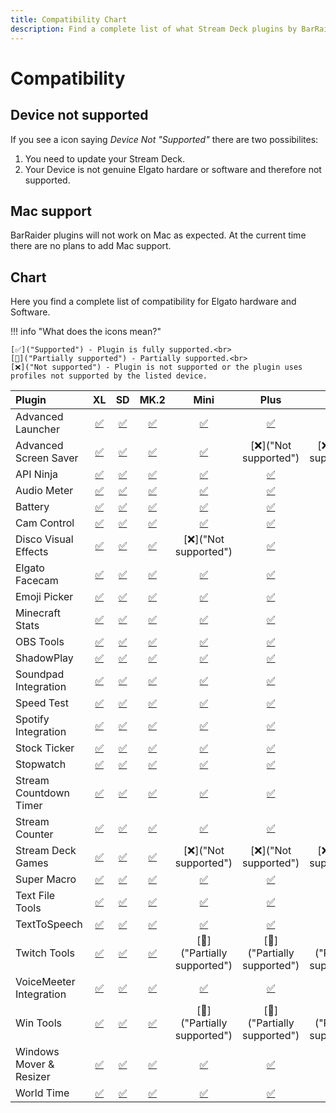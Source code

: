 ```yaml
---
title: Compatibility Chart
description: Find a complete list of what Stream Deck plugins by BarRaider is supported on your Elgato device for both Windows and Mac and see if ur system is supported!
---
```


<style>
.md-typeset table:not([class]) th {
    min-width: 0rem;
}
</style>

# Compatibility

## Device not supported

If you see a icon saying *Device Not "Supported"* there are two possibilites:

1. You need to update your Stream Deck.
2. Your Device is not genuine Elgato hardare or software and therefore not supported.

## Mac support

BarRaider plugins will not work on Mac as expected. At the current time there are no plans to add Mac support.

## Chart
Here you find a complete list of compatibility for Elgato hardware and Software.


!!! info "What does the icons mean?"

    [✅]("Supported") - Plugin is fully supported.<br>
    [🔅]("Partially supported") - Partially supported.<br>
    [❌]("Not supported") - Plugin is not supported or the plugin uses profiles not supported by the listed device.

| Plugin                  |        XL         |         SD         |       MK.2         |             Mini             |             Plus             |             Neo               |         Pedal         |        Mobile          |
| :---------------------- | :---------------: | :----------------: | :----------------: | :--------------------------: | :--------------------------: | :---------------------------: | :-------------------: | :--------------------: |
| Advanced Launcher       | [✅]("Supported") | [✅]("Supported") | [✅]("Supported") |      [✅]("Supported")       |      [✅]("Supported")       |      [✅]("Supported")       |   [✅]("Supported")   |   [✅]("Supported")   |
| Advanced Screen Saver   | [✅]("Supported") | [✅]("Supported") | [✅]("Supported") |      [✅]("Supported")       |    [❌]("Not supported")     |    [❌]("Not supported")     | [❌]("Not supported") | [❌]("Not supported") |
| API Ninja               | [✅]("Supported") | [✅]("Supported") | [✅]("Supported") |      [✅]("Supported")       |      [✅]("Supported")       |      [✅]("Supported")       |   [✅]("Supported")   |   [✅]("Supported")   |
| Audio Meter             | [✅]("Supported") | [✅]("Supported") | [✅]("Supported") |      [✅]("Supported")       |      [✅]("Supported")       |      [✅]("Supported")       |   [✅]("Supported")   |   [✅]("Supported")   |
| Battery                 | [✅]("Supported") | [✅]("Supported") | [✅]("Supported") |      [✅]("Supported")       |      [✅]("Supported")       |      [✅]("Supported")       |   [✅]("Supported")   |   [✅]("Supported")   |
| Cam Control             | [✅]("Supported") | [✅]("Supported") | [✅]("Supported") |      [✅]("Supported")       |      [✅]("Supported")       |      [✅]("Supported")       |   [✅]("Supported")   |   [✅]("Supported")   |
| Disco Visual Effects    | [✅]("Supported") | [✅]("Supported") | [✅]("Supported") |    [❌]("Not supported")     |      [✅]("Supported")       |      [✅]("Supported")       | [❌]("Not supported") | [❌]("Not supported") |
| Elgato Facecam          | [✅]("Supported") | [✅]("Supported") | [✅]("Supported") |      [✅]("Supported")       |      [✅]("Supported")       |      [✅]("Supported")       |   [✅]("Supported")   |   [✅]("Supported")   |
| Emoji Picker            | [✅]("Supported") | [✅]("Supported") | [✅]("Supported") |      [✅]("Supported")       |      [✅]("Supported")       |      [✅]("Supported")       |   [✅]("Supported")   |   [✅]("Supported")   |
| Minecraft Stats         | [✅]("Supported") | [✅]("Supported") | [✅]("Supported") |      [✅]("Supported")       |      [✅]("Supported")       |      [✅]("Supported")       |   [✅]("Supported")   |   [✅]("Supported")   |
| OBS Tools               | [✅]("Supported") | [✅]("Supported") | [✅]("Supported") |      [✅]("Supported")       |      [✅]("Supported")       |      [✅]("Supported")       |   [✅]("Supported")   |   [✅]("Supported")   |
| ShadowPlay              | [✅]("Supported") | [✅]("Supported") | [✅]("Supported") |      [✅]("Supported")       |      [✅]("Supported")       |      [✅]("Supported")       |   [✅]("Supported")   |   [✅]("Supported")   |
| Soundpad Integration    | [✅]("Supported") | [✅]("Supported") | [✅]("Supported") |      [✅]("Supported")       |      [✅]("Supported")       |      [✅]("Supported")       |   [✅]("Supported")   |   [✅]("Supported")   |
| Speed Test              | [✅]("Supported") | [✅]("Supported") | [✅]("Supported") |      [✅]("Supported")       |      [✅]("Supported")       |      [✅]("Supported")       |   [✅]("Supported")   |   [✅]("Supported")   |
| Spotify Integration     | [✅]("Supported") | [✅]("Supported") | [✅]("Supported") |      [✅]("Supported")       |      [✅]("Supported")       |      [✅]("Supported")       |   [✅]("Supported")   |   [✅]("Supported")   |
| Stock Ticker            | [✅]("Supported") | [✅]("Supported") | [✅]("Supported") |      [✅]("Supported")       |      [✅]("Supported")       |      [✅]("Supported")       |   [✅]("Supported")   |   [✅]("Supported")   |
| Stopwatch               | [✅]("Supported") | [✅]("Supported") | [✅]("Supported") |      [✅]("Supported")       |      [✅]("Supported")       |      [✅]("Supported")       |   [✅]("Supported")   |   [✅]("Supported")   |
| Stream Countdown Timer  | [✅]("Supported") | [✅]("Supported") | [✅]("Supported") |      [✅]("Supported")       |      [✅]("Supported")       |      [✅]("Supported")       |   [✅]("Supported")   |   [✅]("Supported")   |
| Stream Counter          | [✅]("Supported") | [✅]("Supported") | [✅]("Supported") |      [✅]("Supported")       |      [✅]("Supported")       |      [✅]("Supported")       |   [✅]("Supported")   |   [✅]("Supported")   |
| Stream Deck Games       | [✅]("Supported") | [✅]("Supported") | [✅]("Supported") |    [❌]("Not supported")     |    [❌]("Not supported")     |    [❌]("Not supported")     | [❌]("Not supported") | [❌]("Not supported") |
| Super Macro             | [✅]("Supported") | [✅]("Supported") | [✅]("Supported") |      [✅]("Supported")       |      [✅]("Supported")       |      [✅]("Supported")       |   [✅]("Supported")   |   [✅]("Supported")   |
| Text File Tools         | [✅]("Supported") | [✅]("Supported") | [✅]("Supported") |      [✅]("Supported")       |      [✅]("Supported")       |      [✅]("Supported")       |   [✅]("Supported")   |   [✅]("Supported")   |
| TextToSpeech            | [✅]("Supported") | [✅]("Supported") | [✅]("Supported") |      [✅]("Supported")       |      [✅]("Supported")       |      [✅]("Supported")       |   [✅]("Supported")   |   [✅]("Supported")   |
| Twitch Tools            | [✅]("Supported") | [✅]("Supported") | [✅]("Supported") |  [🔅]("Partially supported") | [🔅]("Partially supported")  | [🔅]("Partially supported")  | [❌]("Not supported") | [❌]("Not supported") |
| VoiceMeeter Integration | [✅]("Supported") | [✅]("Supported") | [✅]("Supported") |      [✅]("Supported")       |      [✅]("Supported")       |      [✅]("Supported")       |   [✅]("Supported")   |   [✅]("Supported")   |
| Win Tools               | [✅]("Supported") | [✅]("Supported") | [✅]("Supported") |  [🔅]("Partially supported") | [🔅]("Partially supported")  | [🔅]("Partially supported")  | [❌]("Not supported") | [❌]("Not supported") |
| Windows Mover & Resizer | [✅]("Supported") | [✅]("Supported") | [✅]("Supported") |      [✅]("Supported")       |      [✅]("Supported")       |      [✅]("Supported")       |   [✅]("Supported")   |   [✅]("Supported")   |
| World Time              | [✅]("Supported") | [✅]("Supported") | [✅]("Supported") |      [✅]("Supported")       |      [✅]("Supported")       |      [✅]("Supported")       |   [✅]("Supported")   |   [✅]("Supported")   |


